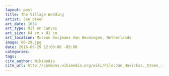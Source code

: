 ```yaml
---
layout: post
title: The Village Wedding
artist: Jan Steen
art_date: 1653
art_type: Oil on Canvas
art_size: 64 cm x 81 cm
art_location: Museum Boijmans Van Beuningen, Netherlands
image: 06-29.jpg
date: 2016-06-29 12:00:00 -05:00
categories:
tags:
cite_author: Wikipedia
cite_url: http://commons.wikimedia.org/wiki/File:Jan_Havicksz._Steen_-_The_Village_Wedding_-_Google_Art_Project.jpg
---
```

